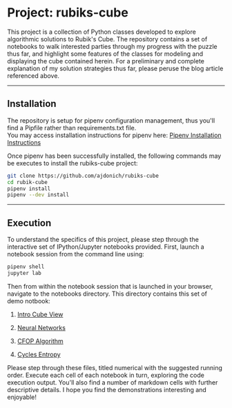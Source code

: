 # Project: rubiks-cube

This project is a collection of Python classes developed to explore algorithmic solutions to Rubik's Cube. The repository contains a set of notebooks to walk interested parties through my progress with the puzzle thus far, and highlight some features of the classes for modeling and displaying the cube contained herein. For a preliminary and complete explanation of my solution strategies thus far, please peruse the blog article referenced above.

---

## Installation

The repository is setup for pipenv configuration management, thus you'll find a Pipfile rather than requirements.txt file.  
You may access installation instructions for pipenv here: [Pipenv Installation Instructions](https://pypi.org/project/pipenv/)

Once pipenv has been successfully installed, the following commands may be executes to install the rubiks-cube project:

```sh
git clone https://github.com/ajdonich/rubiks-cube
cd rubik-cube
pipenv install
pipenv --dev install
```

---

## Execution

To understand the specifics of this project, please step through the interactive set of IPython/Jupyter notebooks provided. First, launch a notebook session from the command line using:

```sh
pipenv shell
jupyter lab
```

Then from within the notebook session that is launched in your browser, navigate to the notebooks directory. This directory contains this set of demo notbook:

1. [Intro Cube View](https://github.com/ajdonich/rubiks-cube/blob/master/notebooks/Nb1_Intro_Cube_View.ipynb)

2. [Neural Networks](https://github.com/ajdonich/rubiks-cube/blob/master/notebooks/Nb2_Neural_Networks.ipynb)

3. [CFOP Algorithm](https://github.com/ajdonich/rubiks-cube/blob/master/notebooks/Nb3_CFOP_Algorithm.ipynb)

4. [Cycles Entropy](https://github.com/ajdonich/rubiks-cube/blob/master/notebooks/Nb4_Cycles_Entropy.ipynb)

Please step through these files, titled numerical with the suggested running order. Execute each cell of each notebook in turn, exploring the code execution output. You'll also find a number of markdown cells with further descriptive details. I hope you find the demonstrations interesting and enjoyable!
